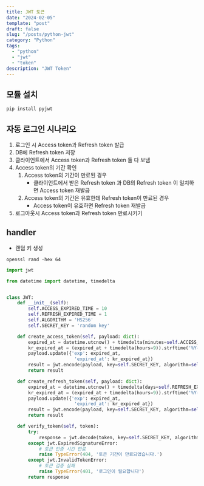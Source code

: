 ```yaml
---
title: JWT 토큰
date: "2024-02-05"
template: "post"
draft: false
slug: "/posts/python-jwt"
category: "Python"
tags:
  - "python"
  - "jwt"
  - "token"
description: "JWT Token"
---
```



## 모듈 설치
```commandline
pip install pyjwt
```

## 자동 로그인 시나리오
1. 로그인 시 Access token과 Refresh token 발급
2. DB에 Refresh token 저장
3. 클라이언트에서 Access token과 Refresh token 둘 다 보냄
4. Access token의 기간 확인
    1. Access token의 기간이 만료된 경우
       - 클라이언트에서 받은 Refresh token 과 DB의 Refresh token 이 일치하면 Access token 재발급
    2. Access token의 기간은 유효한데 Refresh token이 만료된 경우
       - Access token이 유효하면 Refresh token 재발급
5. 로그아웃시 Access token과 Refresh token 만료시키기


## handler
- 랜덤 키 생성
```commandline
openssl rand -hex 64
```
```python
import jwt

from datetime import datetime, timedelta


class JWT:
    def __init__(self):
        self.ACCESS_EXPIRED_TIME = 10
        self.REFRESH_EXPIRED_TIME = 1
        self.ALGORITHM = 'HS256'
        self.SECRET_KEY = 'random key'

    def create_access_token(self, payload: dict):
        expired_at = datetime.utcnow() + timedelta(minutes=self.ACCESS_EXPIRED_TIME)
        kr_expired_at = (expired_at + timedelta(hours=9)).strftime('%Y-%m-%d %H:%M:%S')
        payload.update({'exp': expired_at,
                         'expired_at': kr_expired_at})
        result = jwt.encode(payload, key=self.SECRET_KEY, algorithm=self.ALGORITHM)
        return result

    def create_refresh_token(self, payload: dict):
        expired_at = datetime.utcnow() + timedelta(days=self.REFRESH_EXPIRED_TIME)
        kr_expired_at = (expired_at + timedelta(hours=9)).strftime('%Y-%m-%d %H:%M:%S')
        payload.update({'exp': expired_at,
                         'expired_at': kr_expired_at})
        result = jwt.encode(payload, key=self.SECRET_KEY, algorithm=self.ALGORITHM)
        return result

    def verify_token(self, token):
        try:
            response = jwt.decode(token, key=self.SECRET_KEY, algorithms=self.ALGORITHM)
        except jwt.ExpiredSignatureError:
            # 토큰 인증 시간 만료
            raise TypeError(404, '토큰 기간이 만료되었습니다.')
        except jwt.InvalidTokenError:
            # 토큰 검증 실패
            raise TypeError(401, '로그인이 필요합니다')
        return response
```

